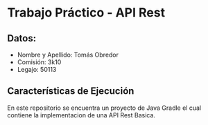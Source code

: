 # Trabajo Práctico - API Rest
## Datos:
* Nombre y Apellido: Tomás Obredor
* Comisión: 3k10
* Legajo: 50113
## Características de Ejecución
En este repositorio se encuentra un proyecto de Java Gradle el cual contiene la implementacion de una API Rest Basica.
